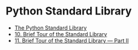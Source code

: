# Python Standard Library

- [The Python Standard Library](https://docs.python.org/3/library/index.html)
- [10. Brief Tour of the Standard Library](https://docs.python.org/3/tutorial/stdlib.html)
- [11. Brief Tour of the Standard Library — Part II](https://docs.python.org/3/tutorial/stdlib2.html)

